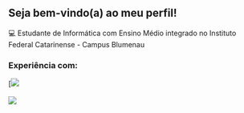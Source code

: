 ## Seja bem-vindo(a) ao meu perfil!
💻 Estudante de Informática com Ensino Médio integrado no Instituto Federal Catarinense - Campus Blumenau
<br>
### Experiência com:
[![](https://skillicons.dev/icons?i=html,css,js,py,mysql)
<br>
<br>
![](https://github-readme-stats.vercel.app/api/top-langs/?username=juamaraaal&layout=compact&theme=tokyonight&hide_border=true)
